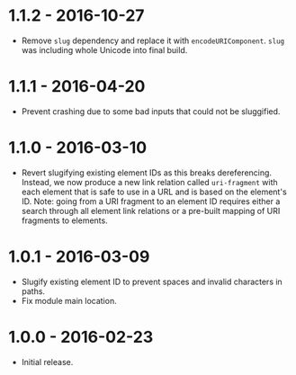 # 1.1.2 - 2016-10-27

- Remove `slug` dependency and replace it with `encodeURIComponent`. `slug` was including whole Unicode into final build.

# 1.1.1 - 2016-04-20

- Prevent crashing due to some bad inputs that could not be sluggified.

# 1.1.0 - 2016-03-10

- Revert slugifying existing element IDs as this breaks dereferencing. Instead, we now produce a new link relation called `uri-fragment` with each element that is safe to use in a URL and is based on the element's ID. Note: going from a URI fragment to an element ID requires either a search through all element link relations or a pre-built mapping of URI fragments to elements.

# 1.0.1 - 2016-03-09

- Slugify existing element ID to prevent spaces and invalid characters in paths.
- Fix module main location.

# 1.0.0 - 2016-02-23

- Initial release.
